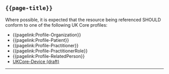 ## <code>{{page-title}}</code>

Where possible, it is expected that the resource being referenced SHOULD conform to one of the following UK Core profiles:

- {{pagelink:Profile-Organization}}
- {{pagelink:Profile-Patient}}
- {{pagelink:Profile-Practitioner}}
- {{pagelink:Profile-PractitionerRole}}
- {{pagelink:Profile-RelatedPerson}}
- [UKCore-Device (draft)]("https://simplifier.net/guide/UKCoreImplementationGuideAssetsinDevelopment/Home/ProfilesandExtensions/Profile-UKCore-Device)

---